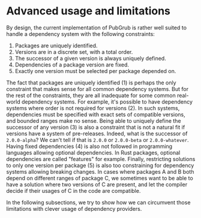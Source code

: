 # Advanced usage and limitations

By design, the current implementation of PubGrub is rather well suited to handle a dependency system with the following constraints:

1. Packages are uniquely identified.
2. Versions are in a discrete set, with a total order.
3. The successor of a given version is always uniquely defined.
4. Dependencies of a package version are fixed.
5. Exactly one version must be selected per package depended on.

The fact that packages are uniquely identified (1) is perhaps the only constraint that makes sense for all common dependency systems.
But for the rest of the constraints, they are all inadequate for some common real-world dependency systems.
For example, it's possible to have dependency systems where order is not required for versions (2).
In such systems, dependencies must be specified with exact sets of compatible versions, and bounded ranges make no sense.
Being able to uniquely define the successor of any version (3) is also a constraint that is not a natural fit if versions have a system of pre-releases.
Indeed, what is the successor of `2.0.0-alpha`?
We can't tell if that is `2.0.0` or `2.0.0-beta` or `2.0.0-whatever`.
Having fixed dependencies (4) is also not followed in programming languages allowing optional dependencies.
In Rust packages, optional dependencies are called "features" for example.
Finally, restricting solutions to only one version per package (5) is also too constraining for dependency systems allowing breaking changes.
In cases where packages A and B both depend on different ranges of package C, we sometimes want to be able to have a solution where two versions of C are present, and let the compiler decide if their usages of C in the code are compatible.

In the following subsections, we try to show how we can circumvent those limitations with clever usage of dependency providers.
